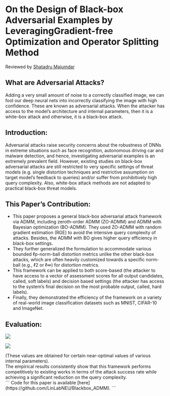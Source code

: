# On the Design of Black-box Adversarial Examples by LeveragingGradient-free Optimization and Operator Splitting Method
Reviewed by [Shatadru Majumdar](https://www.linkedin.com/in/shatadru-majumdar-ab262317b/)
## What are Adversarial Attacks?
Adding a very small amount of noise to a correctly classified image, we can fool our deep neural nets into incorrectly classifying the image with high confidence. These are known as adversarial attacks. When the attacker has access to the model’s architecture and internal parameters, then it is a white-box attack and otherwise, it is a black-box attack.
## Introduction:
Adversarial attacks raise security concerns about the robustness of DNNs in extreme situations such as face recognition, autonomous driving car and malware detection, and hence, investigating adversarial examples is an extremely prevalent field. However, existing studies on black-box adversarial attacks are still restricted to very specific settings of threat models (e.g. single distortion techniques and restrictive assumption on target model’s feedback to queries) and/or suffer from prohibitively high query complexity. Also, white-box attack methods are not adapted to practical black-box threat models.
## This Paper’s Contribution:
* This paper proposes a general black-box adversarial attack framework via ADMM, including zeroth-order ADMM (ZO-ADMM) and ADMM with Bayesian optimization (BO-ADMM). They used ZO-ADMM with random gradient estimation (RGE) to avoid the intensive query complexity of attacks. Besides, the ADMM with BO gives higher query efficiency in black-box settings.
* They further generalized the formulation to accommodate various bounded ℓp-norm-ball distortion metrics unlike the other black-box attacks, which are often heavily customized towards a specific norm-ball (e.g., ℓ2 or ℓ∞) for distortion metrics.
* This framework can be applied to both score-based (the attacker to have access to a vector of assessment scores for all output candidates, called, soft labels) and decision based settings (the attacker has access to the system’s final decision on the most probable output, called, hard labels).
* Finally, they demonstrated the efficiency of the framework on a variety of real-world image classification datasets such as MNIST, CIFAR-10 and ImageNet. 
## Evaluation:
<p>
  <img src="https://github.com/shatadru99/ICCV19-Paper-Review/blob/name-paper_reviews/images/BlackBox_FrameWork_Results.JPG">
</p>
<p>
  <img src="https://github.com/shatadru99/ICCV19-Paper-Review/blob/name-paper_reviews/images/table.JPG">
</p>
(These values are obtained for certain near-optimal values of various internal parameters). <br> The empirical results consistently show that this framework performs competitively to existing works in terms of the attack success rate while achieving a significant reduction on the query complexity. <br>
```
Code for this paper is available [here](https://github.com/LinLabNEU/Blackbox_ADMM).
```
